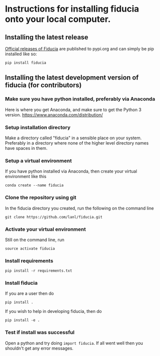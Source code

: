 # Instructions for installing fiducia onto your local computer.

## Installing the latest release
[Official releases of Fiducia](https://pypi.org/project/fiducia/) are published to pypi.org and can simply be pip installed like so:
```
pip install fiducia
```

## Installing the latest development version of fiducia (for contributors)

### Make sure you have python installed, preferably via Anaconda
Here is where you get Anaconda, and make sure to get the Python 3 version.
https://www.anaconda.com/distribution/

### Setup installation directory
Make a directory called "fiducia" in a sensible place on your system. Preferably in a directory where none of the higher level directory names have spaces in them.

### Setup a virtual environment
If you have python installed via Anaconda, then create your virtual environment like this

```
conda create --name fiducia
```

### Clone the repository using git
In the fiducia directory you created, run the following on the command line

```
git clone https://github.com/lanl/fiducia.git
```

### Activate your virtual environment
Still on the command line, run

```
source activate fiducia
```

### Install requirements

```
pip install -r requirements.txt
```

### Install fiducia
If you are a user then do

```
pip install .
```

If you wish to help in developing fiducia, then do

```
pip install -e .
```

### Test if install was successful

Open a python and try doing `import fiducia`. If all went well then you shouldn't get any error messages.
